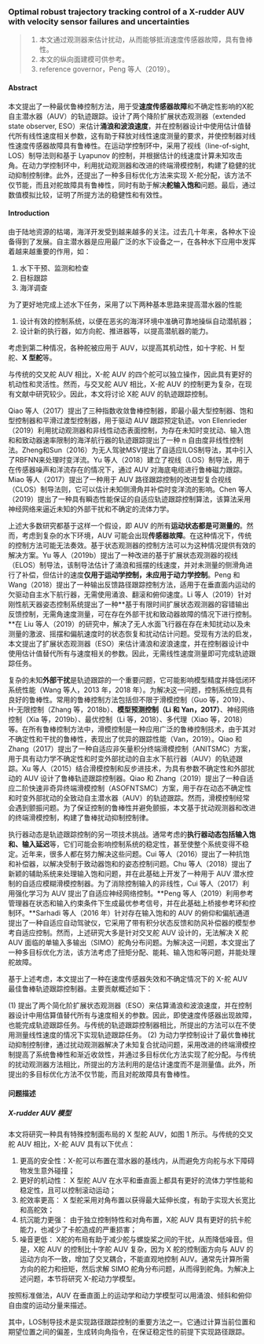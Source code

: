 ### Optimal robust trajectory tracking control of a X-rudder AUV with velocity sensor failures and uncertainties

>1. 本文通过观测器来估计扰动，从而能够抵消速度传感器故障，具有鲁棒性。
>2. 本文的纵向面建模可供参考。
>3. reference governor，Peng 等人（2019）。
>







#### Abstract

本文提出了一种最优鲁棒控制方法，用于受**速度传感器故障**和不确定性影响的X舵自主潜水器（AUV）的轨迹跟踪。设计了两个降阶扩展状态观测器（extended state observer, ESO）来估计**涌浪和波浪速度**，并在控制器设计中使用估计值替代所有线性速度相关参数，这有助于释放对线性速度测量的要求，并使控制器对线性速度传感器故障具有鲁棒性。在运动学控制环中，采用了视线（line-of-sight, LOS）制导法则和基于 Lyapunov 的控制，并根据估计的线速度计算未知攻击角。在动力学控制环中，利用扰动观测器和改进的终端滑模控制，构建了稳健的扰动抑制控制律。此外，还提出了一种多目标优化方法来实现 X-舵分配，该方法不仅节能，而且对舵故障具有鲁棒性，同时有助于解决**舵输入饱和**问题。最后，通过数值模拟比较，证明了所提方法的稳健性和有效性。



#### Introduction

由于陆地资源的枯竭，海洋开发受到越来越多的关注。过去几十年来，各种水下设备得到了发展。自主潜水器是应用最广泛的水下设备之一，在各种水下应用中发挥着越来越重要的作用，如：

1. 水下干预、监测和检查
2. 目标跟踪
3. 海洋调查

为了更好地完成上述水下任务，采用了以下两种基本思路来提高潜水器的性能
1) 设计有效的控制系统，以便在恶劣的海洋环境中准确可靠地操纵自动潜航器；
1) 设计新的执行器，如方向舵、推进器等，以提高潜航器的能力。

考虑到第二种情况，各种舵被应用于 AUV，以提高其机动性，如十字舵、H 型舵、**X 型舵**等。

与传统的交叉舵 AUV 相比，X-舵 AUV 的四个舵可以独立操作，因此具有更好的机动性和灵活性。然而，与交叉舵 AUV 相比，X-舵 AUV 的控制更为复杂，在现有文献中研究较少。因此，本文将讨论 X舵 AUV 的轨迹跟踪控制。



Qiao 等人（2017）提出了三种指数收敛鲁棒控制器，即最小最大型控制器、饱和型控制器和平滑过渡型控制器，用于驱动 AUV 跟踪预定轨迹。von Ellenrieder（2019）利用扰动观测器和非线性动态表面控制，为存在未知时变扰动、输入饱和和致动器速率限制的海洋航行器的轨迹跟踪提出了一种 n 自由度非线性控制法。Zheng和Sun（2016）为无人驾驶MSV提出了自适应ILOS制导法，其中引入了RBFNN来处理时变洋流。Yu 等人（2018）建立了视线（LOS）制导法，用于在传感器噪声和洋流存在的情况下，通过 AUV 对海底电缆进行鲁棒磁力跟踪。Miao 等人（2017）提出了一种用于 AUV 路径跟踪控制的改进型复合视线（CLOS）制导法则，它可以估计未知侧滑角并补偿时变洋流的影响。Chen 等人（2019）提出了一种具有瞬态性能保证的自适应轨迹跟踪控制算法，该算法采用神经网络来逼近未知的外部干扰和不确定的流体力学。

上述大多数研究都基于这样一个假设，即 AUV 的所有**运动状态都是可测量的**。然而，考虑到复杂的水下环境，AUV 可能会出现**传感器故障**。在这种情况下，传统的控制方法可能无法奏效。基于状态观测器的控制方法可以为这种情况提供有效的解决方案。Yu 等人（2019b）提出了一种改进的基于扩展状态观测器的视线（ELOS）制导法，该制导法估计了涌浪和摇摆的线速度，并对未测量的侧滑角进行了补偿，但估计的速度**仅用于运动学控制，未应用于动力学控制**。Peng 和 Wang（2018）提出了一种输出反馈路径跟踪控制方法，适用于在垂直面内运动的欠驱动自主水下航行器，无需使用涌浪、翻滚和俯仰速度。Li 等人（2019）针对刚性航天器姿态控制系统提出了一种**基于有限时间扩展状态观测器的容错输出反馈控制，无需角速度测量，可在存在外部干扰和致动器故障的情况下进行控制。**在 Liu 等人（2019）的研究中，解决了无人水面飞行器在存在未知扰动以及未测量的激波、摇摆和偏航速度时的状态恢复和扰动估计问题。受现有方法的启发，本文提出了扩展状态观测器（ESO）来估计涌浪和波浪速度，并在控制器设计中使用估计值替代所有与速度相关的参数。因此，无需线性速度测量即可完成轨迹跟踪任务。

复杂的未知**外部干扰**是轨迹跟踪的一个重要问题，它可能影响模型精度并降低闭环系统性能（Wang 等人，2013 年，2018 年）。为解决这一问题，控制系统应具有良好的鲁棒性。常用的鲁棒控制方法包括但不限于滑模控制（Guo 等，2019）、H-无限控制（Zhang 等，2018b）、**模型预测控制（Li 和 Yan，2017）**、神经网络控制（Xia 等，2019b）、最优控制（Li 等，2018）、多代理（Xiao 等，2018）等。在所有鲁棒控制方法中，滑模控制是一种应用广泛的鲁棒控制技术，由于其对不确定性和干扰的鲁棒性，表现出了优异的跟踪性能（Van，2019）。Qiao 和 Zhang（2017）提出了一种自适应非矢量积分终端滑模控制（ANITSMC）方案，用于具有动力学不确定性和时变外部扰动的自主水下航行器（AUV）的轨迹跟踪。Xu 等人（2015）结合滑模控制和反步进技术，为具有参数不确定性和外部扰动的 AUV 设计了鲁棒轨迹跟踪控制器。Qiao 和 Zhang（2019）提出了一种自适应二阶快速非奇异终端滑模控制（ASOFNTSMC）方案，用于存在动态不确定性和时变外部扰动的全致动自主潜水器（AUV）的轨迹跟踪。然而，滑模控制经常会遇到颤振问题。为了保证控制的鲁棒性并避免颤振，本文基于扰动观测器和改进的终端滑模控制，构建了鲁棒扰动抑制控制律。

执行器动态是轨迹跟踪控制的另一项技术挑战。通常考虑的**执行器动态包括输入饱和、输入延迟**等，它们可能会影响控制系统的稳定性，甚至使整个系统变得不稳定。近年来，很多人都在努力解决这些问题。Cui 等人（2016）提出了一种抗饱和补偿器，以解决受制于致动器饱和的姿态控制问题。Chu 等人（2018）提出了新颖的辅助系统来处理输入饱和问题，并在此基础上开发了一种用于 AUV 潜水控制的自适应模糊滑模控制器。为了消除控制输入的非线性，Cui 等人（2017）利用强化学习为 AUV 提出了自适应神经网络控制。**Peng 等人（2019）利用参考管理器在状态和输入约束条件下生成最优参考信号，并在此基础上桥接参考环和控制环。**Sarhadi 等人（2016 年）针对存在输入饱和的 AUV 的俯仰和偏航通道提出了一种自适应自动驾驶仪，它采用了带有积分状态反馈和防风补偿器的模型参考自适应控制。然而，上述研究大多是针对交叉舵 AUV 设计的，无法解决 X 舵 AUV 面临的单输入多输出（SIMO）舵角分布问题。为解决这一问题，本文提出了一种多目标优化方法，该方法考虑了扭矩分配、能耗、输入饱和等问题，并能处理舵故障。

基于上述考虑，本文提出了一种在速度传感器失效和不确定情况下的 X-舵 AUV 最佳鲁棒轨迹跟踪控制器。主要贡献概述如下：

(1) 提出了两个简化阶扩展状态观测器（ESO）来估算涌浪和波浪速度，并在控制器设计中用估算值替代所有与速度相关的参数。因此，即使速度传感器出现故障，也能完成轨迹跟踪任务。与传统的轨迹跟踪控制器相比，所提出的方法可以在不使用测量线性速度的情况下实现轨迹跟踪任务。
(2) 为动力学控制设计了最优鲁棒扰动抑制控制律，通过扰动观测器解决了未知复合扰动问题，采用改进的终端滑模控制提高了系统鲁棒性和渐近收敛性，并通过多目标优化方法实现了舵分配。与传统的扰动观测器方法相比，所提出的方法利用的是估计速度而不是测量值。此外，所提出的多目标优化方法不仅节能，而且对舵故障具有鲁棒性。



#### 问题描述

##### X-rudder AUV 模型

本文将研究一种具有特殊控制面布局的 X 型舵 AUV，如图 1 所示。与传统的交叉舵 AUV 相比，X-舵 AUV 具有以下优点：

1. 更高的安全性：X-舵可以布置在潜水器的基线内，从而避免方向舵与水下障碍物发生意外碰撞；
2. 更好的机动性： X 型舵 AUV 在水平和垂直面上都具有更好的流体力学性能和稳定性，且可以控制滚动运动；
3. 舵效率更高： X 型舵采用对角布置以获得最大延伸长度，有助于实现大长宽比和高舵效； 
4. 抗沉能力更强： 由于独立控制特性和对角布置，X舵 AUV 具有更好的抗卡舵能力，也减少了卡舵造成的严重损害；
5. 噪音更低： X舵的布局有助于减少舵与螺旋桨之间的干扰，从而降低噪音。但是，X舵 AUV 的控制比十字舵 AUV 复杂，因为 X 舵的控制面方向与 AUV 的运动方向不一致，增加了交叉耦合，不能直观地控制 AUV。通常先计算所需方向的舵力和扭矩，然后求解 SIMO 舵角分布问题，从而得到舵角。为解决上述问题，本节将研究 X-舵动力学模型。

按照标准做法，AUV 在垂直面上的运动学和动力学模型可以用涌浪、倾斜和俯仰自由度的运动分量来描述。





其中，LOS制导技术是实现路径跟踪控制的重要方法之一。它通过计算当前位置和期望位置之间的偏差，生成转向角指令，在保证稳定性的前提下实现路径跟踪。